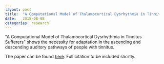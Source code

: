 ```yaml
---
layout: post
title:  "A Computational Model of Thalamocortical Dysrhythmia in Tinnitus Sufferers"
date:   2018-08-08
categories: research
---
```

"A Computational Model of Thalamocortical Dysrhythmia in Tinnitus Sufferers" shows the necessity for adaptation in the ascending and descending auditory pathways of people with tinnitus.

The paper can be found [here][paper_IEEE_link]. Full citation to be included shortly.

[paper_IEEE_link]: https://ieeexplore.ieee.org/document/8426011/
